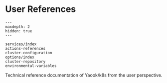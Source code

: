# User References

```{toctree}
---
maxdepth: 2
hidden: true
---

services/index
actions-references
cluster-configuration
options/index
cluster-repository
environmental-variables
```

Technical reference documentation of Yaook/k8s from the user perspective.
